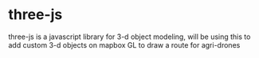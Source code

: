 # three-js
three-js is a javascript library for 3-d object modeling, will be using this to add custom 3-d objects on mapbox GL to draw a route for agri-drones
